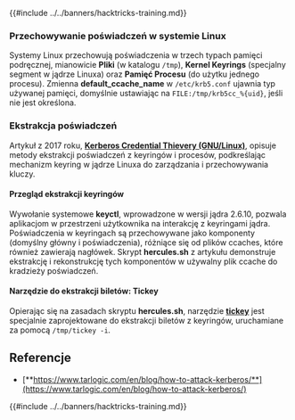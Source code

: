 {{#include ../../banners/hacktricks-training.md}}

### Przechowywanie poświadczeń w systemie Linux

Systemy Linux przechowują poświadczenia w trzech typach pamięci podręcznej, mianowicie **Pliki** (w katalogu `/tmp`), **Kernel Keyrings** (specjalny segment w jądrze Linuxa) oraz **Pamięć Procesu** (do użytku jednego procesu). Zmienna **default_ccache_name** w `/etc/krb5.conf` ujawnia typ używanej pamięci, domyślnie ustawiając na `FILE:/tmp/krb5cc_%{uid}`, jeśli nie jest określona.

### Ekstrakcja poświadczeń

Artykuł z 2017 roku, [**Kerberos Credential Thievery (GNU/Linux)**](https://www.delaat.net/rp/2016-2017/p97/report.pdf), opisuje metody ekstrakcji poświadczeń z keyringów i procesów, podkreślając mechanizm keyring w jądrze Linuxa do zarządzania i przechowywania kluczy.

#### Przegląd ekstrakcji keyringów

Wywołanie systemowe **keyctl**, wprowadzone w wersji jądra 2.6.10, pozwala aplikacjom w przestrzeni użytkownika na interakcję z keyringami jądra. Poświadczenia w keyringach są przechowywane jako komponenty (domyślny główny i poświadczenia), różniące się od plików ccaches, które również zawierają nagłówek. Skrypt **hercules.sh** z artykułu demonstruje ekstrakcję i rekonstrukcję tych komponentów w używalny plik ccache do kradzieży poświadczeń.

#### Narzędzie do ekstrakcji biletów: Tickey

Opierając się na zasadach skryptu **hercules.sh**, narzędzie [**tickey**](https://github.com/TarlogicSecurity/tickey) jest specjalnie zaprojektowane do ekstrakcji biletów z keyringów, uruchamiane za pomocą `/tmp/tickey -i`.

## Referencje

- [**https://www.tarlogic.com/en/blog/how-to-attack-kerberos/**](https://www.tarlogic.com/en/blog/how-to-attack-kerberos/)

{{#include ../../banners/hacktricks-training.md}}
